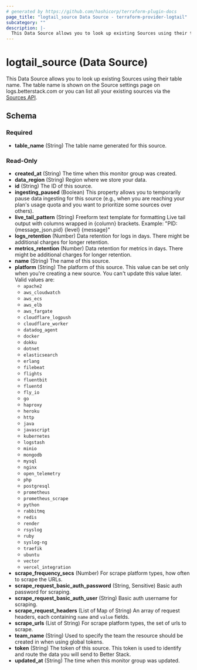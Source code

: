 ```yaml
---
# generated by https://github.com/hashicorp/terraform-plugin-docs
page_title: "logtail_source Data Source - terraform-provider-logtail"
subcategory: ""
description: |-
  This Data Source allows you to look up existing Sources using their table name. The table name is shown on the Source settings page on logs.betterstack.com or you can list all your existing sources via the Sources API https://betterstack.com/docs/logs/api/list-all-existing-sources/.
---
```


# logtail_source (Data Source)

This Data Source allows you to look up existing Sources using their table name. The table name is shown on the Source settings page on logs.betterstack.com or you can list all your existing sources via the [Sources API](https://betterstack.com/docs/logs/api/list-all-existing-sources/).



<!-- schema generated by tfplugindocs -->
## Schema

### Required

- **table_name** (String) The table name generated for this source.

### Read-Only

- **created_at** (String) The time when this monitor group was created.
- **data_region** (String) Region where we store your data.
- **id** (String) The ID of this source.
- **ingesting_paused** (Boolean) This property allows you to temporarily pause data ingesting for this source (e.g., when you are reaching your plan's usage quota and you want to prioritize some sources over others).
- **live_tail_pattern** (String) Freeform text template for formatting Live tail output with columns wrapped in {column} brackets. Example: "PID: {message_json.pid} {level} {message}"
- **logs_retention** (Number) Data retention for logs in days. There might be additional charges for longer retention.
- **metrics_retention** (Number) Data retention for metrics in days. There might be additional charges for longer retention.
- **name** (String) The name of this source.
- **platform** (String) The platform of this source. This value can be set only when you're creating a new source. You can't update this value later. Valid values are:
    - `apache2`
    - `aws_cloudwatch`
    - `aws_ecs`
    - `aws_elb`
    - `aws_fargate`
    - `cloudflare_logpush`
    - `cloudflare_worker`
    - `datadog_agent`
    - `docker`
    - `dokku`
    - `dotnet`
    - `elasticsearch`
    - `erlang`
    - `filebeat`
    - `flights`
    - `fluentbit`
    - `fluentd`
    - `fly_io`
    - `go`
    - `haproxy`
    - `heroku`
    - `http`
    - `java`
    - `javascript`
    - `kubernetes`
    - `logstash`
    - `minio`
    - `mongodb`
    - `mysql`
    - `nginx`
    - `open_telemetry`
    - `php`
    - `postgresql`
    - `prometheus`
    - `prometheus_scrape`
    - `python`
    - `rabbitmq`
    - `redis`
    - `render`
    - `rsyslog`
    - `ruby`
    - `syslog-ng`
    - `traefik`
    - `ubuntu`
    - `vector`
    - `vercel_integration`
- **scrape_frequency_secs** (Number) For scrape platform types, how often to scrape the URLs.
- **scrape_request_basic_auth_password** (String, Sensitive) Basic auth password for scraping.
- **scrape_request_basic_auth_user** (String) Basic auth username for scraping.
- **scrape_request_headers** (List of Map of String) An array of request headers, each containing `name` and `value` fields.
- **scrape_urls** (List of String) For scrape platform types, the set of urls to scrape.
- **team_name** (String) Used to specify the team the resource should be created in when using global tokens.
- **token** (String) The token of this source. This token is used to identify and route the data you will send to Better Stack.
- **updated_at** (String) The time when this monitor group was updated.


